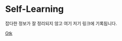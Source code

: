 # Self-Learning

잡다한 정보가 잘 정리되지 않고 여기 저기 링크에 기록됩니다.


[Gtk](https://github.com/yukinpl/Self-Learning/blob/main/gtk/README.md)
